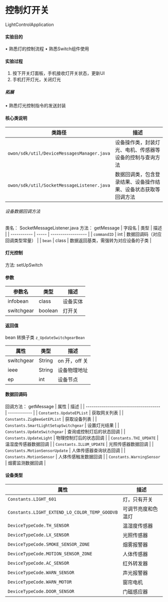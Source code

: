 # 控制灯开关
LightControlApplication
#### 实验目的
•	熟悉灯的控制流程
•	熟悉Switch组件使用
#### 实验过程
1.	按下开关灯面板，手机接收灯开关状态，更新UI
2.	手机打开灯光，关闭灯光
##### 拓展
•	熟悉灯光控制指令的发送封装

#### 核心类说明
| 类路径                                        | 描述                              |
| ------------------------------------------ | ------------------------------- |
| `owon/sdk/util/DeviceMessagesManager.java` | 设备操作类，封装灯光、电机、传感器等设备的控制与查询方法    |
| `owon/sdk/util/SocketMessageListener.java` | 数据回调类，包含登录结果、设备操作结果、设备状态获取等回调方法 |

###### 设备数据回调方法
类名： SocketMessageListener.java
方法： getMessage
| 字段名         | 类型    | 描述                 |
| ----------- | ----- | ------------------ |
| `commandID` | int   | 数据回调码（对应回调类型常量）    |
| `bean`      | class | 数据返回基类，需强转为对应设备的子类 |


#### 灯光控制

方法: setUpSwitch

#### 参数

| 参数名     | 类型    | 描述         |
|------------|---------|--------------|
| infobean   | class   | 设备实体     |
| switchgear | boolean | 灯开关       |

#### 返回值

bean 转换子类 `z_UpdateSwitchgearBean`

| 属性        | 类型   | 描述              |
|-------------|--------|-------------------|
| switchgear  | String | on 开，off 关     |
| ieee        | String | 设备物理地址      |
| ep          | int    | 设备节点          |




#### 数据回调码
回调方法： getMessage
| 属性                                    | 描述           |
| ------------------------------------- | ------------ |
| `Constants.UpdateEPList`              | 获取网关列表       |
| `Constants.ZigBeeGetEPList`           | 获取设备列表       |
| `Constants.SmartLightSetupSwitchgear` | 设置灯光结果       |
| `Constants.UpdateSwitchgear`          | 查询或控制灯后的状态回调 |
| `Constants.UpdateLight`               | 物理控制灯后的状态回调  |
| `Constants.THI_UPDATE`                | 温湿度传感器数据回调   |
| `Constants.ILLUM_UPDATE`              | 光照传感器数据回调    |
| `Constants.MotionSensorUpdate`        | 人体传感器查询状态回调  |
| `Constants.MotionSensor`              | 人体传感触发数据回调   |
| `Constants.WarningSensor`             | 烟雾监测数据回调     |

#### 设备类型
| 属性                                            | 描述        |
| --------------------------------------------- | --------- |
| `Constants.LIGHT_601`                         | 灯，只有开关    |
| `Constants.LIGHT_EXTEND_LO_COLOR_TEMP_GOODVB` | 可调节亮度和色温灯 |
| `DeviceTypeCode.TH_SENSOR`                    | 温湿度传感器    |
| `DeviceTypeCode.LX_SENSOR`                    | 光照传感器     |
| `DeviceTypeCode.SMOKE_SENSOR_ZONE`            | 烟雾报警器     |
| `DeviceTypeCode.MOTION_SENSOR_ZONE`           | 人体传感器     |
| `DeviceTypeCode.AC_SENSOR`                    | 红外转发器     |
| `DeviceTypeCode.WARN_SENSOR`                  | 声光报警器     |
| `DeviceTypeCode.WARN_MOTOR`                   | 窗帘电机      |
| `DeviceTypeCode.DOOR_SENSOR`                  | 门磁感应器     |



